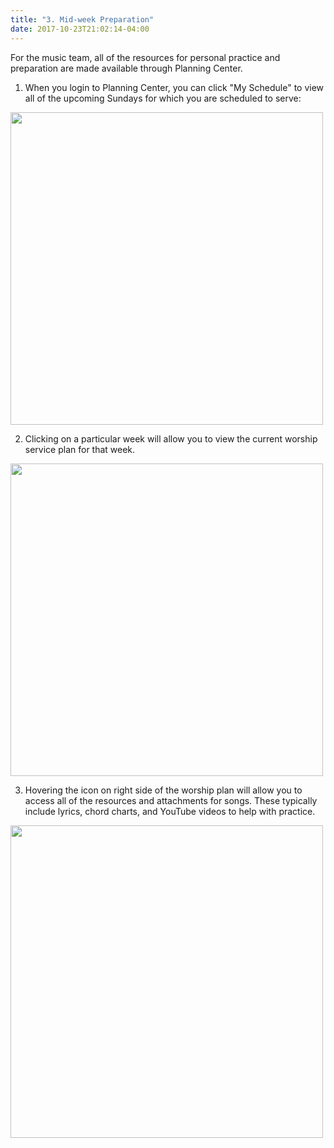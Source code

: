 ```yaml
---
title: "3. Mid-week Preparation"
date: 2017-10-23T21:02:14-04:00
---
```


For the music team, all of the resources for personal practice and preparation are made available through Planning Center.

1. When you login to Planning Center, you can click "My Schedule" to view all of the upcoming Sundays for which you are scheduled to serve:
<img src="/images/pco_preparation_01.png" width="500">

2. Clicking on a particular week will allow you to view the current worship service plan for that week.
<img src="/images/pco_preparation_02.png" width="500">

3. Hovering the icon on right side of the worship plan will allow you to access all of the resources and attachments for songs. These typically include lyrics, chord charts, and YouTube videos to help with practice. 
<img src="/images/pco_preparation_03.png" width="500">